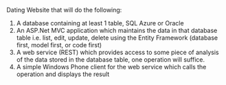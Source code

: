Dating Website that will do the following:

1.	A database containing at least 1 table, SQL Azure or Oracle
2.	An ASP.Net MVC application which maintains the data in that database table i.e. list, edit, update, delete using the Entity Framework (database first, model first, or code first)
3.	A web service (REST) which provides access to some piece of analysis of the data stored in the database table, one operation will suffice.
4.	A simple Windows Phone client for the web service which calls the operation and displays the result